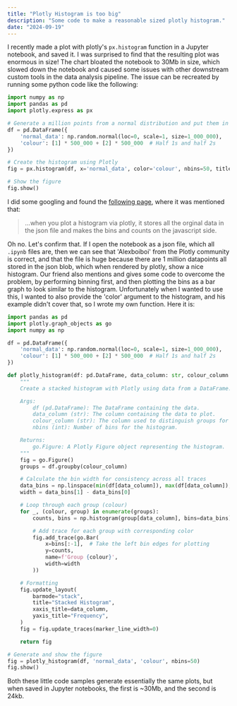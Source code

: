 ```yaml
---
title: "Plotly Histogram is too big"
description: "Some code to make a reasonable sized plotly histogram."
date: "2024-09-19"
---
```


I recently made a plot with plotly's `px.histogram` function in a Jupyter notebook, and saved it. I was surprised to find that the resulting plot was enormous in size! The chart bloated the notebook to 30Mb in size, which slowed down the notebook and caused some issues with other downstream custom tools in the data analysis pipeline. The issue can be recreated by running some python code like the following:

```python
import numpy as np
import pandas as pd
import plotly.express as px

# Generate a million points from a normal distribution and put them in a DataFrame
df = pd.DataFrame({
    'normal_data': np.random.normal(loc=0, scale=1, size=1_000_000),
    'colour': [1] * 500_000 + [2] * 500_000  # Half 1s and half 2s
})

# Create the histogram using Plotly
fig = px.histogram(df, x='normal_data', color='colour', nbins=50, title="Histogram of a Normal Distribution")

# Show the figure
fig.show()

```

I did some googling and found the [following page](https://community.plotly.com/t/huge-size-of-histogram-and-jupyter-notebook-file/47869), where it was mentioned that:

> ...when you plot a histogram via plotly, it stores all the orginal data in the json file and makes the bins and counts on the javascript side.

Oh no. Let's confirm that. If I open the notebook as a json file, which all `.ipynb` files are, then we can see that 'Alexboiboi' from the Plotly community is correct, and that the file is huge because there are 1 million datapoints all stored in the json blob, which when rendered by plotly, show a nice histogram. Our friend also mentions and gives some code to overcome the problem, by performing binning first, and then plotting the bins as a bar graph to look similar to the histogram. Unfortunately when I wanted to use this, I wanted to also provide the 'color' argument to the histogram, and his example didn't cover that, so I wrote my own function. Here it is:

```python
import pandas as pd
import plotly.graph_objects as go
import numpy as np

df = pd.DataFrame({
    'normal_data': np.random.normal(loc=0, scale=1, size=1_000_000),
    'colour': [1] * 500_000 + [2] * 500_000  # Half 1s and half 2s
})

def plotly_histogram(df: pd.DataFrame, data_column: str, colour_column: str, nbins: int) -> go.Figure:
    """
    Create a stacked histogram with Plotly using data from a DataFrame.

    Args:
        df (pd.DataFrame): The DataFrame containing the data.
        data_column (str): The column containing the data to plot.
        colour_column (str): The column used to distinguish groups for stacking.
        nbins (int): Number of bins for the histogram.

    Returns:
        go.Figure: A Plotly Figure object representing the histogram.
    """
    fig = go.Figure()
    groups = df.groupby(colour_column)

    # Calculate the bin width for consistency across all traces
    data_bins = np.linspace(min(df[data_column]), max(df[data_column]), nbins)
    width = data_bins[1] - data_bins[0]

    # Loop through each group (colour)
    for _, (colour, group) in enumerate(groups):
        counts, bins = np.histogram(group[data_column], bins=data_bins)

        # Add trace for each group with corresponding color
        fig.add_trace(go.Bar(
            x=bins[:-1],  # Take the left bin edges for plotting
            y=counts,
            name=f'Group {colour}',
            width=width
        ))

    # Formatting
    fig.update_layout(
        barmode="stack",
        title="Stacked Histogram",
        xaxis_title=data_column,
        yaxis_title="Frequency",
    )
    fig = fig.update_traces(marker_line_width=0)

    return fig

# Generate and show the figure
fig = plotly_histogram(df, 'normal_data', 'colour', nbins=50)
fig.show()
```

Both these little code samples generate essentially the same plots, but when saved in Jupyter notebooks, the first is ~30Mb, and the second is 24kb.

